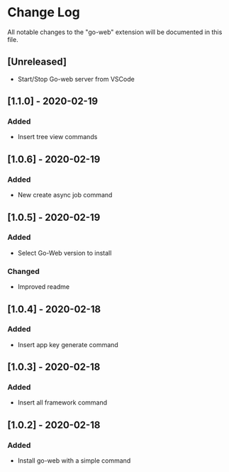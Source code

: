 # Change Log

All notable changes to the "go-web" extension will be documented in this file.

## [Unreleased]
- Start/Stop Go-web server from VSCode

## [1.1.0] - 2020-02-19
### Added
- Insert tree view commands

## [1.0.6] - 2020-02-19
### Added
- New create async job command

## [1.0.5] - 2020-02-19
### Added
- Select Go-Web version to install

### Changed
- Improved readme

## [1.0.4] - 2020-02-18
### Added
- Insert app key generate command

## [1.0.3] - 2020-02-18
### Added
- Insert all framework command

## [1.0.2] - 2020-02-18
### Added
- Install go-web with a simple command